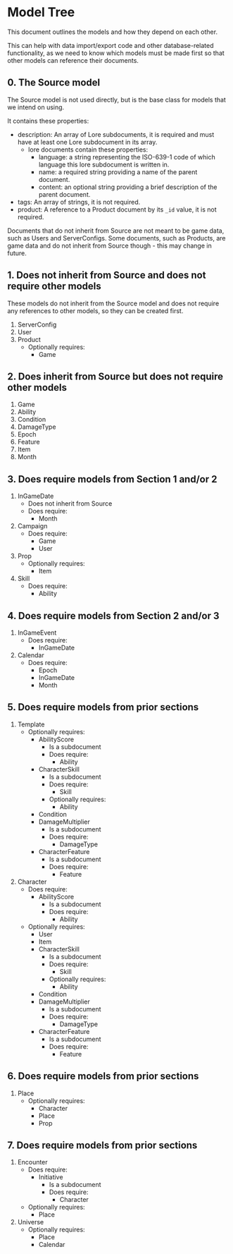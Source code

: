 # Model Tree

This document outlines the models and how they depend on each other. 

This can help with data import/export code and other database-related functionality, as we need to know which models must be made first so that other models can reference their documents.

## 0. The Source model

The Source model is not used directly, but is the base class for models that we intend on using.

It contains these properties:

- description: An array of Lore subdocuments, it is required and must have at least one Lore subdocument in its array.
	- lore documents contain these properties:
		- language: a string representing the ISO-639-1 code of which language this lore subdocument is written in.
		- name: a required string providing a name of the parent document.
		- content: an optional string providing a brief description of the parent document.
- tags: An array of strings, it is not required.
- product: A reference to a Product document by its `_id` value, it is not required.

Documents that do not inherit from Source are not meant to be game data, such as Users and ServerConfigs. Some documents, such as Products, are game data and do not inherit from Source though - this may change in future.


## 1. Does not inherit from Source and does not require other models

These models do not inherit from the Source model and does not require any references to other models, so they can be created first.

1. ServerConfig
2. User
3. Product
	- Optionally requires:
		- Game


## 2. Does inherit from Source but does not require other models

1. Game
2. Ability
3. Condition
4. DamageType
5. Epoch
6. Feature
7. Item
8. Month

## 3. Does require models from Section 1 and/or 2

1. InGameDate
	- Does not inherit from Source
	- Does require:
		- Month
2. Campaign
	- Does require:
		- Game
		- User
3. Prop
	- Optionally requires:
		- Item
4. Skill
	- Does require:
		- Ability



## 4. Does require models from Section 2 and/or 3

1. InGameEvent
	- Does require:
		- InGameDate
2. Calendar
	- Does require:
		- Epoch
		- InGameDate
		- Month


## 5. Does require models from prior sections

1. Template
	- Optionally requires:
		- AbilityScore
			- Is a subdocument
			- Does require: 
				- Ability
		- CharacterSkill
			- Is a subdocument
			- Does require:
				- Skill
			- Optionally requires:
				- Ability
		- Condition
		- DamageMultiplier
			- Is a subdocument
			- Does require:
				- DamageType
		- CharacterFeature
			- Is a subdocument
			- Does require:
				- Feature
2. Character
	- Does require:
		- AbilityScore
			- Is a subdocument
			- Does require: 
				- Ability
	- Optionally requires:
		- User
		- Item
		- CharacterSkill
			- Is a subdocument
			- Does require:
				- Skill
			- Optionally requires:
				- Ability
		- Condition
		- DamageMultiplier
			- Is a subdocument
			- Does require:
				- DamageType
		- CharacterFeature
			- Is a subdocument
			- Does require:
				- Feature
 


## 6. Does require models from prior sections

1. Place
	- Optionally requires:
		- Character
		- Place
		- Prop

## 7. Does require models from prior sections

1. Encounter
	- Does require:
		- Initiative
			- Is a subdocument
			- Does require: 
				- Character
	- Optionally requires:
		- Place
2. Universe
	- Optionally requires:
		- Place
		- Calendar